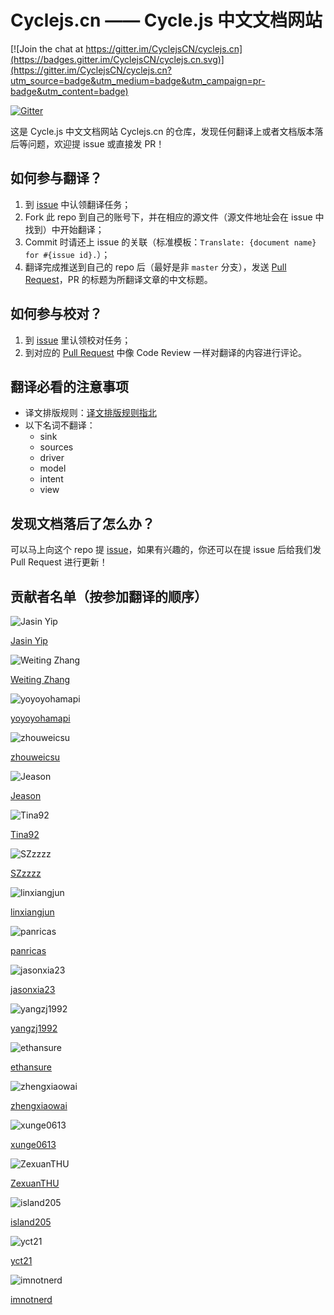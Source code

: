 # Cyclejs.cn —— Cycle.js 中文文档网站

[![Join the chat at https://gitter.im/CyclejsCN/cyclejs.cn](https://badges.gitter.im/CyclejsCN/cyclejs.cn.svg)](https://gitter.im/CyclejsCN/cyclejs.cn?utm_source=badge&utm_medium=badge&utm_campaign=pr-badge&utm_content=badge)

[![Gitter](https://badges.gitter.im/CyclejsCN/cyclejs.cn.svg)](https://gitter.im/CyclejsCN/cyclejs.cn?utm_source=badge&utm_medium=badge&utm_campaign=pr-badge)

这是 Cycle.js 中文文档网站 Cyclejs.cn 的仓库，发现任何翻译上或者文档版本落后等问题，欢迎提 issue 或直接发 PR！

## 如何参与翻译？

1. 到 [issue](https://github.com/CyclejsCN/cyclejs.cn/issues?q=is%3Aopen+is%3Aissue+label%3A%E6%9C%AA%E8%AE%A4%E9%A2%86) 中认领翻译任务；
2. Fork 此 repo 到自己的账号下，并在相应的源文件（源文件地址会在 issue 中找到）中开始翻译；
3. Commit 时请还上 issue 的关联（标准模板：`Translate: {document name} for #{issue id}.`）；
4. 翻译完成推送到自己的 repo 后（最好是非 `master` 分支），发送 [Pull Request](https://github.com/CyclejsCN/cyclejs.cn/pulls)，PR 的标题为所翻译文章的中文标题。

## 如何参与校对？

1. 到 [issue](https://github.com/CyclejsCN/cyclejs.cn/issues?q=is%3Aissue+is%3Aopen+label%3A%E5%BE%85%E8%AE%A4%E9%A2%86%E6%A0%A1%E5%AF%B9) 里认领校对任务；
2. 到对应的 [Pull Request](https://github.com/CyclejsCN/cyclejs.cn/pulls) 中像 Code Review 一样对翻译的内容进行评论。

## 翻译必看的注意事项

- 译文排版规则：[译文排版规则指北](https://github.com/xitu/gold-miner/wiki/%E8%AF%91%E6%96%87%E6%8E%92%E7%89%88%E8%A7%84%E5%88%99%E6%8C%87%E5%8C%97)
- 以下名词不翻译：
  - sink
  - sources
  - driver
  - model
  - intent
  - view
  
## 发现文档落后了怎么办？

可以马上向这个 repo 提 [issue](https://github.com/CyclejsCN/cyclejs.cn/issues/new)，如果有兴趣的，你还可以在提 issue 后给我们发 Pull Request 进行更新！

## 贡献者名单（按参加翻译的顺序）

![Jasin Yip](https://avatars1.githubusercontent.com/u/7105264?v=4&s=100)

[Jasin Yip](https://github.com/jasinyip)

![Weiting Zhang](https://avatars3.githubusercontent.com/u/20496882?v=4&s=100)

[Weiting Zhang](https://github.com/Weiting-Zhang)

![yoyoyohamapi](https://avatars1.githubusercontent.com/u/8338436?v=4&s=100)

[yoyoyohamapi](https://github.com/yoyoyohamapi)

![zhouweicsu](https://avatars0.githubusercontent.com/u/2416357?v=4&s=100)

[zhouweicsu](https://github.com/zhouweicsu)

![Jeason](https://avatars3.githubusercontent.com/u/17971291?v=4&s=100)

[Jeason](https://github.com/jeasonstudio)

![Tina92](https://avatars2.githubusercontent.com/u/17871352?v=4&s=100)

[Tina92](https://github.com/Tina92)

![SZzzzz](https://avatars1.githubusercontent.com/u/14255636?v=4&s=100)

[SZzzzz](https://github.com/SZzzzz)

![linxiangjun](https://avatars2.githubusercontent.com/u/20981110?v=4&s=100)

[linxiangjun](https://github.com/linxiangjun)

![panricas](https://avatars3.githubusercontent.com/u/20414868?v=4&s=100)

[panricas](https://github.com/panricas)

![jasonxia23](https://avatars0.githubusercontent.com/u/15098719?v=4&s=100)

[jasonxia23](https://github.com/jasonxia23)

![yangzj1992](https://avatars0.githubusercontent.com/u/4526861?v=4&s=100)

[yangzj1992](https://github.com/yangzj1992)

![ethansure](https://avatars0.githubusercontent.com/u/11581909?v=4&s=100)

[ethansure](https://github.com/ethansure)

![zhengxiaowai](https://avatars1.githubusercontent.com/u/8123309?v=4&s=100)

[zhengxiaowai](https://github.com/zhengxiaowai)

![xunge0613](https://avatars0.githubusercontent.com/u/1448574?v=4&s=100)

[xunge0613](https://github.com/xunge0613)

![ZexuanTHU](https://avatars3.githubusercontent.com/u/20542668?v=4&s=100)

[ZexuanTHU](https://github.com/ZexuanTHU)

![island205](https://avatars1.githubusercontent.com/u/610094?v=4&s=100)

[island205](https://github.com/island205)

![yct21](https://avatars3.githubusercontent.com/u/3829004?v=4&s=100)

[yct21](https://github.com/yct21)

![imnotnerd](https://avatars3.githubusercontent.com/u/12033420?v=4&s=100)

[imnotnerd](https://github.com/imnotnerd)
